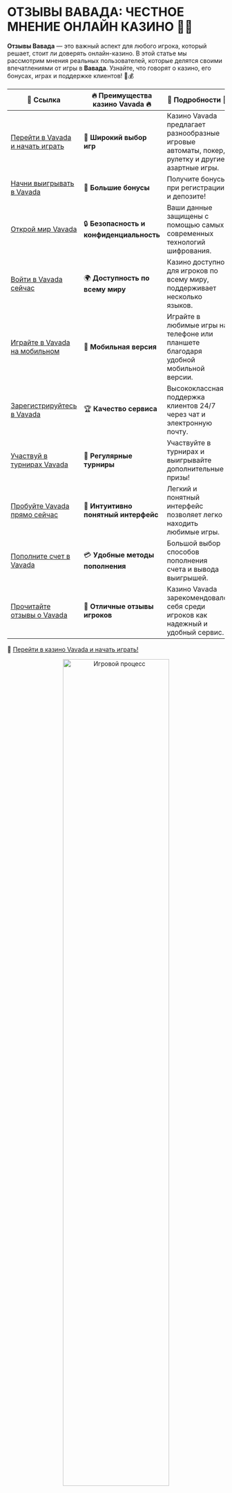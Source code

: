 # ОТЗЫВЫ ВАВАДА: ЧЕСТНОЕ МНЕНИЕ ОНЛАЙН КАЗИНО 🎰💬

**Отзывы Вавада** — это важный аспект для любого игрока, который решает, стоит ли доверять онлайн-казино. В этой статье мы рассмотрим мнения реальных пользователей, которые делятся своими впечатлениями от игры в **Вавада**. Узнайте, что говорят о казино, его бонусах, играх и поддержке клиентов! 🌟💰

| 🔗 **Ссылка**                                         | 🔥 **Преимущества казино Vavada** 🔥  | 🌟 **Подробности** 🌟 |
|-----------------------------------------------------|-------------------------------------|----------------------|
| [Перейти в Vavada и начать играть](https://vavadapartner.pro/?promo=ea5c9275-6854-4505-94fc-95ab18221945-linkb2) | 🎰 **Широкий выбор игр**           | Казино Vavada предлагает разнообразные игровые автоматы, покер, рулетку и другие азартные игры. |
| [Начни выигрывать в Vavada](https://vavadapartner.pro/?promo=ea5c9275-6854-4505-94fc-95ab18221945-linkb2) | 💸 **Большие бонусы**              | Получите бонусы при регистрации и депозите! |
| [Открой мир Vavada](https://vavadapartner.pro/?promo=ea5c9275-6854-4505-94fc-95ab18221945-linkb2) | 🔒 **Безопасность и конфиденциальность** | Ваши данные защищены с помощью самых современных технологий шифрования. |
| [Войти в Vavada сейчас](https://vavadapartner.pro/?promo=ea5c9275-6854-4505-94fc-95ab18221945-linkb2) | 🌍 **Доступность по всему миру**    | Казино доступно для игроков по всему миру, поддерживает несколько языков. |
| [Играйте в Vavada на мобильном](https://vavadapartner.pro/?promo=ea5c9275-6854-4505-94fc-95ab18221945-linkb2) | 📱 **Мобильная версия**            | Играйте в любимые игры на телефоне или планшете благодаря удобной мобильной версии. |
| [Зарегистрируйтесь в Vavada](https://vavadapartner.pro/?promo=ea5c9275-6854-4505-94fc-95ab18221945-linkb2) | 🏆 **Качество сервиса**            | Высококлассная поддержка клиентов 24/7 через чат и электронную почту. |
| [Участвуй в турнирах Vavada](https://vavadapartner.pro/?promo=ea5c9275-6854-4505-94fc-95ab18221945-linkb2) | 🎉 **Регулярные турниры**          | Участвуйте в турнирах и выигрывайте дополнительные призы! |
| [Пробуйте Vavada прямо сейчас](https://vavadapartner.pro/?promo=ea5c9275-6854-4505-94fc-95ab18221945-linkb2) | 🎯 **Интуитивно понятный интерфейс** | Легкий и понятный интерфейс позволяет легко находить любимые игры. |
| [Пополните счет в Vavada](https://vavadapartner.pro/?promo=ea5c9275-6854-4505-94fc-95ab18221945-linkb2) | 💳 **Удобные методы пополнения**   | Большой выбор способов пополнения счета и вывода выигрышей. |
| [Прочитайте отзывы о Vavada](https://vavadapartner.pro/?promo=ea5c9275-6854-4505-94fc-95ab18221945-linkb2) | 💬 **Отличные отзывы игроков**     | Казино Vavada зарекомендовало себя среди игроков как надежный и удобный сервис. |

🔗 [Перейти в казино Vavada и начать играть!](https://vavadapartner.pro/?promo=ea5c9275-6854-4505-94fc-95ab18221945-linkb2)

<div align="center"> <img src="https://i.pinimg.com/originals/1d/b3/25/1db325483acbe642c6d4e6fdd73a4988.gif" alt="Игровой процесс" width="70%"> </div>
---

![Отзывы Вавада](https://sro-opus.ru/top/zwezodlu/img104850.jpg)

## ЧТО ГОВОРЯТ ИГРОКИ О ВАВАДА? 🗣️

Отзывы о **Вавада казино** в целом положительные. Большинство игроков отмечают широкий выбор игр, удобный интерфейс сайта и, конечно же, щедрые бонусы. Однако, как и в любом другом онлайн-казино, встречаются как положительные, так и негативные мнения.

### Положительные отзывы 🎉
1. **Простота регистрации и входа**. Многие пользователи хвалят удобный процесс регистрации, а также отсутствие сложных процедур для входа в личный кабинет.
2. **Большой выбор игр**. Игроки довольны разнообразием слотов, рулетки, покера и других популярных игр. Это дает возможность выбрать что-то на любой вкус.
3. **Отличная служба поддержки**. В большинстве отзывов игроки подчеркивают, что служба поддержки работает оперативно и решает все вопросы на высоком уровне.
4. **Щедрые бонусы и акции**. Множество пользователей положительно отзываются о бонусах, которые дает **Вавада**, включая приветственные бонусы и фриспины.

### Негативные отзывы ⚠️
1. **Проблемы с выводом средств**. Некоторые пользователи сообщают о задержках при выводе выигрышей. Однако стоит отметить, что такие случаи, как правило, возникают из-за ошибок, связанных с соблюдением условий вывода.
2. **Ограничение на бонусы**. Некоторые игроки жалуются на ограничения, которые могут возникнуть при использовании бонусных средств или фриспинов.
3. **Проблемы с доступом**. В некоторых случаях пользователи сталкиваются с проблемами при входе в казино, особенно если основной сайт заблокирован в их регионе.

## СИЛЬНЫЕ СТОРОНЫ ВАВАДА КАЗИНО 🔥

### 1. **Легальность и безопасность** 🛡️
Все игры в **Вавада** проходят строгую проверку, а казино работает по лицензии, что гарантирует безопасность данных игроков и честность игр.

### 2. **Качество обслуживания клиентов** 👩‍💼
Игроки отмечают, что поддержка работает 24/7 и всегда готова помочь в решении любых проблем.

### 3. **Акции и бонусы** 🎁
Щедрые бонусы и регулярные акции привлекают внимание новых пользователей и удерживают внимание постоянных игроков.

### 4. **Простой процесс пополнения и вывода средств** 💳
Пользователи отмечают широкий выбор методов пополнения счета и вывода средств, включая банковские карты, электронные кошельки и криптовалюты.

## ЧТО НЕ НРАВИТСЯ ИГРОКАМ В ВАВАДА? 😕 

### 1. **Ограничения на бонусы** 🔒
Некоторые игроки жалуются на ограниченность условий для использования бонусных средств. Например, бонусы часто можно использовать только на определенные игры или они действуют ограниченное время.

### 2. **Задержки при выводе средств** ⏳
Несмотря на то, что **Вавада** предоставляет удобные способы для вывода средств, некоторые игроки сталкиваются с задержками, особенно при больших суммах.

### 3. **Не всегда удобный интерфейс** 🖥️
Несмотря на обновления и улучшения, некоторые пользователи жалуются на сложности с навигацией на сайте, особенно если играют с мобильных устройств.

## ПРИЕМЫ ДЛЯ ПОЛУЧЕНИЯ ПОЛНОГО УДОВОЛЬСТВИЯ ОТ ИГРЫ В ВАВАДА 🎮

1. **Чтение условий бонусов**: Важно внимательно читать условия бонусов и акций, чтобы избежать недоразумений при их использовании.
2. **Регулярные депозиты**: Для тех, кто активно играет, рекомендуется делать регулярные пополнения счета, чтобы не пропустить акции и бонусы.
3. **Обращение в поддержку**: Если возникнут проблемы с выводом средств или другими аспектами игры, не стесняйтесь обращаться в службу поддержки. Она работает круглосуточно и всегда готова помочь.

## ОБЩИЙ ОТЗЫВ О ВАВАДА КАЗИНО 🌟

**Вавада казино** является одним из самых популярных онлайн-казино на рынке. И хотя встречаются как положительные, так и негативные отзывы, большинство игроков ценят казино за разнообразие игр, удобный интерфейс и отличный сервис. **Вавада** — это надежное место для тех, кто хочет наслаждаться азартом в интернете, играя в безопасной и честной среде. 💸🎰

## ИТОГИ 🎉

**Отзывы о Вавада казино** в целом положительные, и это не случайно. Казино предлагает своим игрокам широкий выбор игр, отличные бонусы и высококачественную поддержку. В случае возникновения проблем, служба поддержки всегда готова помочь. Если вы ищете качественное онлайн-казино, **Вавада** — это отличный выбор! 🎉

**Испытайте свою удачу в Вавада и наслаждайтесь игрой без ограничений!** 🚀🎰

